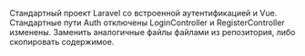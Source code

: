 Стандартный проект Laravel со встроенной аутентификацией и Vue.
Стандартные пути Auth отключены LoginController и RegisterController изменены.
Заменить аналогичные файлы файлами из репозитория, либо скопировать содержимое.